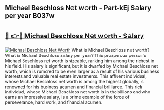 ## Michael Beschloss N𝚎t w𝚘rth - Part-kEj S𝚊lary per year B037w

# <h2><a href="http://gc1whw.nevu.top/?p=Michael+Beschloss">🔗 👉🔴 Michael Beschloss N𝚎t w𝚘rth - S𝚊lary</a></h2>

[![Michael Beschloss N𝚎t W𝚘rth](https://i.imgur.com/Oavwk0R.jpeg)](http://gc1whw.nevu.top/?p=Michael+Beschloss)
What is Michael Beschloss n𝚎t w𝚘rth? What is Michael Beschloss s𝚊lary per year?
This prosperous person's Michael Beschloss net worth is sizeable, ranking him among the richest in his field. His salary is significant, but it is dwarfed by Michael Beschloss net worth, which is rumored to be even larger as a result of his various business interests and valuable real estate investments. This affluent individual, whose Michael Beschloss net worth is among the highest globally, is renowned for his business acumen and financial brilliance. This rich individual, whose Michael Beschloss net worth is in the billions and who earns an impressive salary, is a prime example of the force of perseverance, hard work, and financial acumen.
